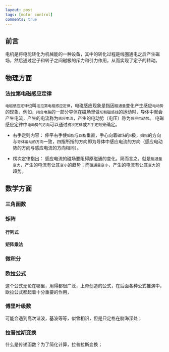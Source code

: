 ```yaml
---
layout: post
tags: [motor control]
comments: true
---
```


## 前言
电机是将电能转化为机械能的一种设备，其中的转化过程是线圈通电之后产生磁场，然后通过定子和转子之间磁极的斥力和引力作用，从而实现了定子的转动。

## 物理方面
### 法拉第电磁感应定律
`电磁感应定律`也叫`法拉第电磁感应定律`，电磁感应现象是指因`磁通量`变化产生感应`电动势`的现象，例如，`闭合电路`的一部分导体在磁场里做`切割磁感线`的运动时，导体中就会产生电流，产生的电流称为`感应电流`，产生的电动势（电压）称为`感应电动势`。
电磁感应定律中`电动势的方向`可以通过`楞次定律`或`右手定则`来确定。
- 右手定则内容：
    伸平右手使`姆指`与`四指`垂直，手心向着`磁场`的`N`极，`姆指`的方向与`导体运动的方向`一致，四指所指的方向即为导体中感应电流的方向（感应电动势的方向与感应电流的方向相同）。

- 楞次定律指出：
    感应电流的磁场要阻碍原磁通的变化。简而言之，就是`磁通量变大`，产生的电流有让其`变小`的趋势；而`磁通量变小`，产生的电流有让其`变大`的趋势。

## 数学方面

### 三角函数

### 矩阵
#### 行列式
#### 矩阵乘法

### 微积分

### 欧拉公式
这个公式无论在哪里，用得都很广泛，上帝创造的公式，在后面各种公式推演中，欧拉公式都起着十分重要的作用，

### 傅里叶级数
可能会遇到高次谐波，基波等等，似曾相识，但是只定格在脑海深处；

### 拉普拉斯变换
什么是传递函数？为了简化计算，拉普拉斯变换；